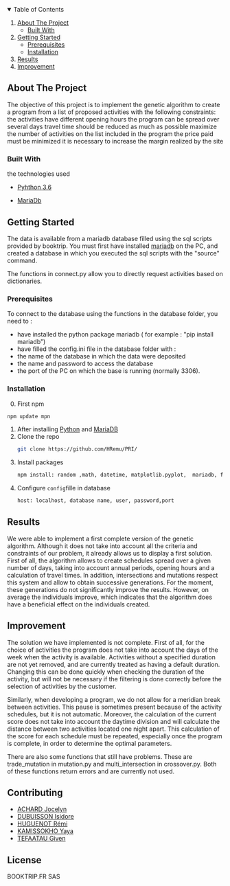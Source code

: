 <!-- TABLE OF CONTENTS -->
<details open="open">
  <summary>Table of Contents</summary>
  <ol>
    <li>
      <a href="#about-the-project">About The Project</a>
      <ul>
        <li><a href="#built-with">Built With</a></li>
      </ul>
    </li>
    <li>
      <a href="#getting-started">Getting Started</a>
      <ul>
        <li><a href="#prerequisites">Prerequisites</a></li>
        <li><a href="#installation">Installation</a></li>
      </ul>
    </li>
    <li><a href="#results">Results</a></li>
    <li><a href="#improvement">Improvement</a></li>

  </ol>
</details>



<!-- ABOUT THE PROJECT -->
## About The Project


The objective of this project is to implement the genetic algorithm to create a program from a list of proposed activities with the following constraints: 
the activities have different opening hours
the program can be spread over several days
travel time should be reduced as much as possible
maximize the number of activities on the list included in the program
the price paid must be minimized
it is necessary to increase the margin realized by the site


### Built With

the technologies used
* [Pyhthon 3.6](https://www.python.org/downloads/release/python-360/)

* [MariaDb](https://mariadb.com/kb/en/installing-mariadb-msi-packages-on-windows/)



<!-- GETTING STARTED -->
## Getting Started
The data is available from a mariadb database filled using the sql scripts provided by booktrip. You must first have installed [mariadb](https://mariadb.org/download/) on the PC, and created a database in which you executed the sql scripts with the "source" command. 



The functions in connect.py allow you to directly request activities based on dictionaries.

### Prerequisites

To connect to the database using the functions in the database folder, you need to :
* have installed the python package mariadb ( for example : "pip install mariadb")
* have filled the config.ini file in the database folder with :
* the name of the database in which the data were deposited
* the name and password to access the database 
* the port of the PC on which the base is running (normally 3306).


### Installation
0. First npm
  ```sh
  npm update mpn 
  ```
1. After installing [Python](https://www.python.org/downloads/release/python-360/) and [MariaDB](https://mariadb.com/kb/en/installing-mariadb-msi-packages-on-windows/)  
2. Clone the repo
   ```sh
   git clone https://github.com/HRemu/PRI/
   ```
3. Install packages
   ```sh
   npm install: random ,math, datetime, matplotlib.pyplot,	mariadb, folium, webbrowser, configparser, database,json

   ```
4. Configure `config`fille in database
   ```sh
   host: localhost, database name, user, password,port 
   ```



<!-- USAGE EXAMPLES -->
## Results

We were able to implement a first complete version of the genetic algorithm. Although it does not take into account all the criteria and constraints of our problem, it already allows us to display a first solution.
	First of all, the algorithm allows to create schedules spread over a given number of days, taking into account annual periods, opening hours and a calculation of travel times.
	In addition, intersections and mutations respect this system and allow to obtain successive generations. For the moment, these generations do not significantly improve the results. However, on average the individuals improve, which indicates that the algorithm does have a beneficial effect on the individuals created.


<!-- ROADMAP -->
## Improvement 

The solution we have implemented is not complete. First of all, for the choice of activities the program does not take into account the days of the week when the activity is available. Activities without a specified duration are not yet removed, and are currently treated as having a default duration. Changing this can be done quickly when checking the duration of the activity, but will not be necessary if the filtering is done correctly before the selection of activities by the customer.

Similarly, when developing a program, we do not allow for a meridian break between activities. This pause is sometimes present because of the activity schedules, but it is not automatic. Moreover, the calculation of the current score does not take into account the daytime division and will calculate the distance between two activities located one night apart. This calculation of the score for each schedule must be repeated, especially once the program is complete, in order to determine the optimal parameters.
  
There are also some functions that still have problems. These are trade_mutation in mutation.py and multi_intersection in crossover.py. Both of these functions return errors and are currently not used.


<!-- CONTRIBUTING -->
## Contributing

* [ACHARD Jocelyn](jocelyn.achard@telecom-st-etienne.fr)
* [DUBUISSON Isidore](dubuisson.isidore@gmail.com)
* [HUGUENOT Rémi](remi.huguenot@telecom-st-etienne.fr)
* [KAMISSOKHO Yaya](yaya.kamissokho@gmail.com)
* [TEFAATAU Given](given.tefaatau@telecom-st-etienne.fr)




<!-- LICENSE -->
## License

BOOKTRIP.FR SAS




